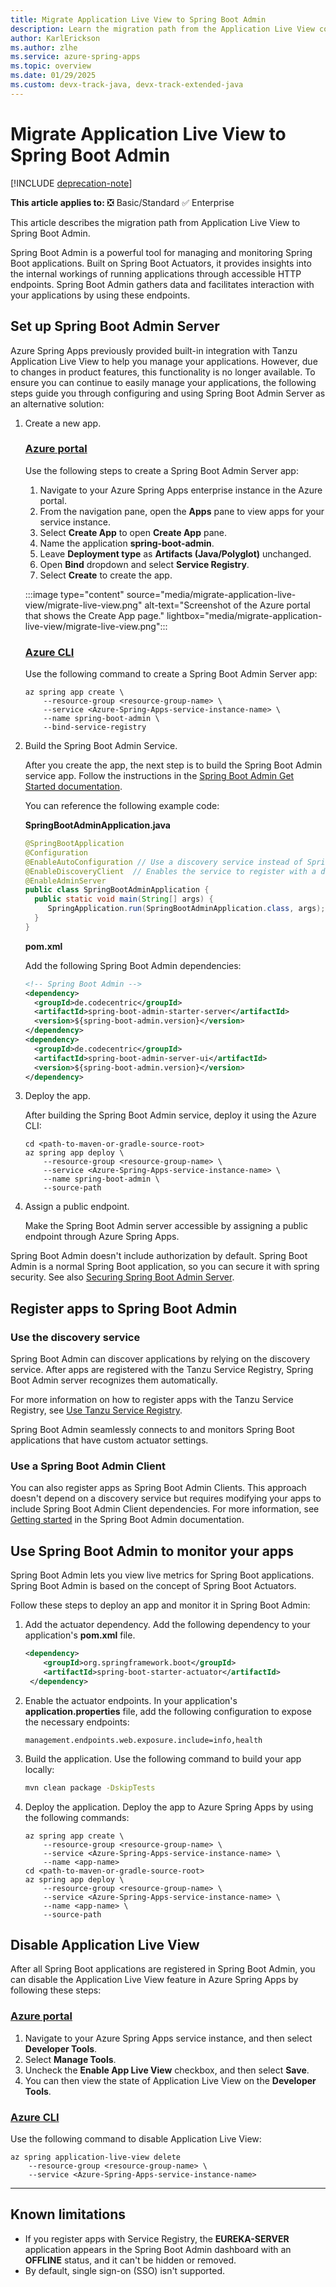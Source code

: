 ```yaml
---
title: Migrate Application Live View to Spring Boot Admin
description: Learn the migration path from the Application Live View component to self-hosted Spring Boot Admin.
author: KarlErickson
ms.author: zlhe
ms.service: azure-spring-apps
ms.topic: overview
ms.date: 01/29/2025
ms.custom: devx-track-java, devx-track-extended-java
---
```


# Migrate Application Live View to Spring Boot Admin

[!INCLUDE [deprecation-note](../includes/deprecation-note.md)]

**This article applies to:** ❎ Basic/Standard ✅ Enterprise

This article describes the migration path from Application Live View to Spring Boot Admin.

Spring Boot Admin is a powerful tool for managing and monitoring Spring Boot applications. Built on Spring Boot Actuators, it provides insights into the internal workings of running applications through accessible HTTP endpoints. Spring Boot Admin gathers data and facilitates interaction with your applications by using these endpoints.

## Set up Spring Boot Admin Server

Azure Spring Apps previously provided built-in integration with Tanzu Application Live View to help you manage your applications. However, due to changes in product features, this functionality is no longer available. To ensure you can continue to easily manage your applications, the following steps guide you through configuring and using Spring Boot Admin Server as an alternative solution:

1. Create a new app.

   ### [Azure portal](#tab/Portal)

   Use the following steps to create a Spring Boot Admin Server app:

   1. Navigate to your Azure Spring Apps enterprise instance in the Azure portal.
   1. From the navigation pane, open the **Apps** pane to view apps for your service instance.
   1. Select **Create App** to open **Create App** pane.
   1. Name the application **spring-boot-admin**.
   1. Leave **Deployment type** as **Artifacts (Java/Polyglot)** unchanged.
   1. Open **Bind** dropdown and select **Service Registry**.
   1. Select **Create** to create the app.

   :::image type="content" source="media/migrate-application-live-view/migrate-live-view.png" alt-text="Screenshot of the Azure portal that shows the Create App page." lightbox="media/migrate-application-live-view/migrate-live-view.png":::

   ### [Azure CLI](#tab/Azure-CLI)

   Use the following command to create a Spring Boot Admin Server app:

   ```azurecli
   az spring app create \
       --resource-group <resource-group-name> \
       --service <Azure-Spring-Apps-service-instance-name> \
       --name spring-boot-admin \
       --bind-service-registry
   ```

1. Build the Spring Boot Admin Service.

   After you create the app, the next step is to build the Spring Boot Admin service app. Follow the instructions in the [Spring Boot Admin Get Started documentation](https://docs.spring-boot-admin.com/3.4.1/getting-started.html).

   You can reference the following example code:

   **SpringBootAdminApplication.java**

   ```java
   @SpringBootApplication
   @Configuration
   @EnableAutoConfiguration // Use a discovery service instead of Spring Boot Admin Clinet. The rest is done by our AutoConfiguration.
   @EnableDiscoveryClient  // Enables the service to register with a discovery service
   @EnableAdminServer
   public class SpringBootAdminApplication {
     public static void main(String[] args) {
        SpringApplication.run(SpringBootAdminApplication.class, args);
     }
   }
   ```
  
   **pom.xml**
  
   Add the following Spring Boot Admin dependencies:
  
   ```xml
   <!-- Spring Boot Admin -->
   <dependency>
     <groupId>de.codecentric</groupId>
     <artifactId>spring-boot-admin-starter-server</artifactId>
     <version>${spring-boot-admin.version}</version>
   </dependency>
   <dependency>
     <groupId>de.codecentric</groupId>
     <artifactId>spring-boot-admin-server-ui</artifactId>
     <version>${spring-boot-admin.version}</version>
   </dependency>
   ```

1. Deploy the app.

   After building the Spring Boot Admin service, deploy it using the Azure CLI:

   ```azurecli
   cd <path-to-maven-or-gradle-source-root>
   az spring app deploy \
       --resource-group <resource-group-name> \
       --service <Azure-Spring-Apps-service-instance-name> \
       --name spring-boot-admin \
       --source-path
   ```

1. Assign a public endpoint.

   Make the Spring Boot Admin server accessible by assigning a public endpoint through Azure Spring Apps.

Spring Boot Admin doesn't include authorization by default. Spring Boot Admin is a normal Spring Boot application, so you can secure it with spring security. See also [Securing Spring Boot Admin Server](https://docs.spring-boot-admin.com/3.4.1/security.html).

## Register apps to Spring Boot Admin

### Use the discovery service

Spring Boot Admin can discover applications by relying on the discovery service. After apps are registered with the Tanzu Service Registry, Spring Boot Admin server recognizes them automatically.

For more information on how to register apps with the Tanzu Service Registry, see [Use Tanzu Service Registry](../enterprise/how-to-enterprise-service-registry.md).

Spring Boot Admin seamlessly connects to and monitors Spring Boot applications that have custom actuator settings.

### Use a Spring Boot Admin Client

You can also register apps as Spring Boot Admin Clients. This approach doesn't depend on a discovery service but requires modifying your apps to include Spring Boot Admin Client dependencies. For more information, see [Getting started](https://docs.spring-boot-admin.com/3.4.1/getting-started.html) in the Spring Boot Admin documentation.

## Use Spring Boot Admin to monitor your apps

Spring Boot Admin lets you view live metrics for Spring Boot applications. Spring Boot Admin is based on the concept of Spring Boot Actuators.

Follow these steps to deploy an app and monitor it in Spring Boot Admin:

1. Add the actuator dependency. Add the following dependency to your application's **pom.xml** file.

   ```xml
   <dependency>
       <groupId>org.springframework.boot</groupId>
       <artifactId>spring-boot-starter-actuator</artifactId>
    </dependency>
   ```

1. Enable the actuator endpoints. In your application's **application.properties** file, add the following configuration to expose the necessary endpoints:

   ```properties
   management.endpoints.web.exposure.include=info,health
   ```

1. Build the application. Use the following command to build your app locally:

   ```bash
   mvn clean package -DskipTests
   ```

1. Deploy the application. Deploy the app to Azure Spring Apps by using the following commands:

   ```azurecli
   az spring app create \
       --resource-group <resource-group-name> \
       --service <Azure-Spring-Apps-service-instance-name> \
       --name <app-name>
   cd <path-to-maven-or-gradle-source-root>
   az spring app deploy \
       --resource-group <resource-group-name> \
       --service <Azure-Spring-Apps-service-instance-name> \
       --name <app-name> \
       --source-path
   ```

## Disable Application Live View

After all Spring Boot applications are registered in Spring Boot Admin, you can disable the Application Live View feature in Azure Spring Apps by following these steps:

### [Azure portal](#tab/Portal)

1. Navigate to your Azure Spring Apps service instance, and then select **Developer Tools**.
1. Select **Manage Tools**.
1. Uncheck the **Enable App Live View** checkbox, and then select **Save**.
1. You can then view the state of Application Live View on the **Developer Tools**.

### [Azure CLI](#tab/Azure-CLI)

Use the following command to disable Application Live View:

```azurecli
az spring application-live-view delete
    --resource-group <resource-group-name> \
    --service <Azure-Spring-Apps-service-instance-name>
```

---

## Known limitations

- If you register apps with Service Registry, the **EUREKA-SERVER** application appears in the Spring Boot Admin dashboard with an **OFFLINE** status, and it can't be hidden or removed.
- By default, single sign-on (SSO) isn't supported.
